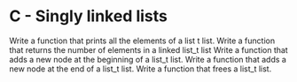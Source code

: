 # C - Singly linked lists

Write a function that prints all the elements of a list t list.
Write a function that returns the number of elements in a linked list_t list
Write a function that adds a new node at the beginning of a list_t list.
Write a function that adds a new node at the end of a list_t list.
Write a function that frees a list_t list.

